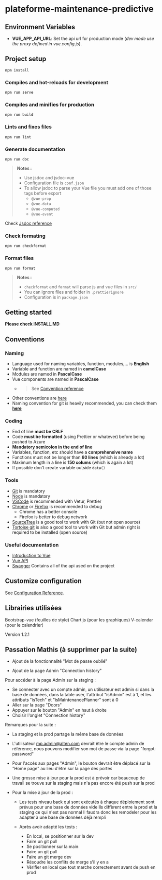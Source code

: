 # plateforme-maintenance-predictive

## Environment Variables

- **VUE_APP_API_URL**: Set the api url for production mode (_dev mode use the proxy defined in vue.config.js_).

## Project setup

```
npm install
```

### Compiles and hot-reloads for development

```
npm run serve
```

### Compiles and minifies for production

```
npm run build
```

### Lints and fixes files

```
npm run lint
```

### Generate documentation

```
npm run doc
```

> **Notes :**
>
> - Use jsdoc and jsdoc-vue
> - Configuration file is `conf.json`
> - To allow jsdoc to parse your Vue file you must add one of those tags before export
>   - `@vue-prop`
>   - `@vue-data`
>   - `@vue-computed`
>   - `@vue-event`

Check [Jsdoc reference](https://jsdoc.app)

### Check formating

```
npm run checkformat
```

### Format files

```
npm run format
```

> **Notes :**
>
> - `checkformat` and `format` will parse js and vue files in `src/`
> - You can ignore files and folder in `.prettierignore`
> - Configuration is in `package.json`

## Getting started
**[Please check INSTALL.MD](./INSTALL.md#getting-started)**
## Conventions

### Naming

- Language used for naming variables, function, modules,... is **English**
- Variable and function are named in **camelCase**
- Modules are named in **PascalCase**
- Vue components are named in **PascalCase**
  - > See [Convention reference](https://v2.vuejs.org/v2/style-guide)
- Other conventions are [here](./src/views/README.md)
- Naming convention for git is heavily recommended, you can check them **[here](https://dev.azure.com/DIN-SmartFactory/Maintenance%20Pr%C3%A9dictive/_wiki/wikis/Maintenance-Pr%C3%A9dictive.wiki/78/Onboarding-Good-Practices?anchor=git-workflow#)**

### Coding

- End of line **must be CRLF**
- Code **must be formatted** (using Prettier or whatever) before being pushed to Azure
- **Mandatory semicolon in the end of line**
- Variables, function, etc should have a **comprehensive name**
- Functions must not be longer than **60 lines** (which is already a lot)
- Maximum length in a line is **150 colums** (which is again a lot)
- If possible don't create variable outside `data()`

### Tools

- [Git](https://git-scm.com/) is mandatory
- [Node](https://nodejs.org/) is mandatory
- [VSCode](https://code.visualstudio.com/) is recommended with Vetur, Prettier
- [Chrome](https://www.google.com/chrome/) or [Firefox](https://www.mozilla.org/fr/firefox/new/) is recommended to debug
  - Chrome has a better console
  - Firefox is better to debug network
- [SourceTree](https://www.sourcetreeapp.com/) is a good tool to work with Git (but not open source)
- [Tortoise git](https://tortoisegit.org/) is also a good tool to work with Git but admin right is required to be installed (open source)

### Useful documentation

- [Introduction to Vue](https://vuejs.org/guide/introduction.html)
- [Vue API](https://vuejs.org/api/)
- [Swagger](https://labs-alten-tls-fpo-maintpred-back-staging.azurewebsites.net/api-docs/#/) Contains all of the api used on the project

## Customize configuration

See [Configuration Reference](https://cli.vuejs.org/config/).

## Librairies utilisées

Bootstrap-vue (feuilles de style)
Chart js (pour les graphiques)
V-calendar (pour le calendrier)

Version 1.2.1

## Passation Mathis (à supprimer par la suite)

- Ajout de la fonctionnalité "Mot de passe oublié"

- Ajout de la page Admin "Connection history"

Pour accéder à la page Admin sur la staging :

  - Se connecter avec un compte admin, un utilisateur est admin si dans la base de données, dans la table user,
  l'attribut "isAdmin" est à 1, et les attributs "isTech" et "isMaintenancePlanner" sont à 0
  - Aller sur la page "Doors"
  - Appuyer sur le bouton "Admin" en haut à droite
  - Choisir l'onglet "Connection history"
 
Remarques pour la suite :

- La staging et la prod partage la même base de données

- L'utilisateur mp.admin@alten.com devrait être le compte admin de référence, nous pouvons modifier son mot de passe via la page "forgot-password"

- Pour l'accès aux pages "Admin", le bouton devrait être déplacé sur la "Home page" au lieu d'être sur la page des portes

- Une grosse mise à jour pour la prod est à prévoir car beaucoup de travail se trouve sur la staging mais n'a pas encore été push sur la prod

- Pour la mise à jour de la prod :

  - Les tests niveau back qui sont exécutés à chaque déploiement sont prévus pour une base de données vide
  Ils diffèrent entre la prod et la staging ce qui n'est pas normal
  Il faudra donc les remodeler pour les adapter à une base de données déjà rempli

  - Après avoir adapté les tests :
    - En local, se positionner sur la dev
    - Faire un git pull
    - Se positionner sur la main
    - Faire un git pull
    - Faire un git merge dev
    - Résoudre les conflits de merge s'il y en a
    - Vérifier en local que tout marche correctement avant de push en prod